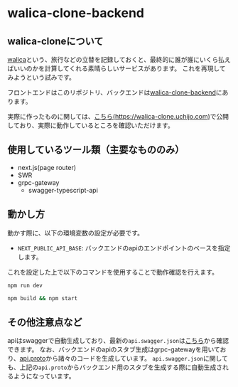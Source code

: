 # walica-clone-backend

## walica-cloneについて

[walica](https://walica.jp)という、旅行などの立替を記録しておくと、最終的に誰が誰にいくら払えばいいのかを計算してくれる素晴らしいサービスがあります。
これを再現してみようという試みです。

フロントエンドはこのリポジトリ、バックエンドは[walica-clone-backend](https://github.com/uchijo/walica-clone-backend)にあります。

実際に作ったものに関しては、[こちら(https://walica-clone.uchijo.com)](https://walica-clone.uchijo.com)で公開しており、実際に動作しているところを確認いただけます。

## 使用しているツール類（主要なもののみ）

- next.js(page router)
- SWR
- grpc-gateway
  - swagger-typescript-api

## 動かし方

動かす際に、以下の環境変数の設定が必要です。

- `NEXT_PUBLIC_API_BASE`: バックエンドのapiのエンドポイントのベースを指定します。

これを設定した上で以下のコマンドを使用することで動作確認を行えます。

```bash
npm run dev
```

```bash
npm build && npm start
```

## その他注意点など

apiはswaggerで自動生成しており、最新の`api.swagger.json`は[こちら](https://github.com/uchijo/walica-clone-backend/blob/main/proto/gen/openapiv2/api/api.swagger.json)から確認できます。
なお、バックエンドのapiのスタブ生成はgrpc-gatewayを用いており、[api.proto](https://github.com/uchijo/walica-clone-backend/blob/main/proto/api/api.proto)から諸々のコードを生成しています。
`api.swagger.json`に関しても、上記の`api.proto`からバックエンド用のスタブを生成する際に自動生成されるようになっています。
